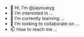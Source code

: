 - 👋 Hi, I’m @jiayouwyg
- 👀 I’m interested in ...
- 🌱 I’m currently learning ...
- 💞️ I’m looking to collaborate on ...
- 📫 How to reach me ...

<!---
jiayouwyg/jiayouwyg is a ✨ special ✨ repository because its `README.md` (this file) appears on your GitHub profile.
You can click the Preview link to take a look at your changes.
--->
